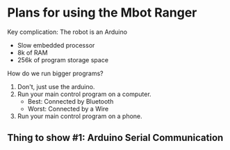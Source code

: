 
# Plans for using the Mbot Ranger

Key complication: The robot is an Arduino

 - Slow embedded processor
 - 8k of RAM
 - 256k of program storage space
 
How do we run bigger programs?

 1. Don't, just use the arduino.
 2. Run your main control program on a computer.
    - Best: Connected by Bluetooth
    - Worst: Connected by a Wire
 3. Run your main control program on a phone.


## Thing to show #1: Arduino Serial Communication
